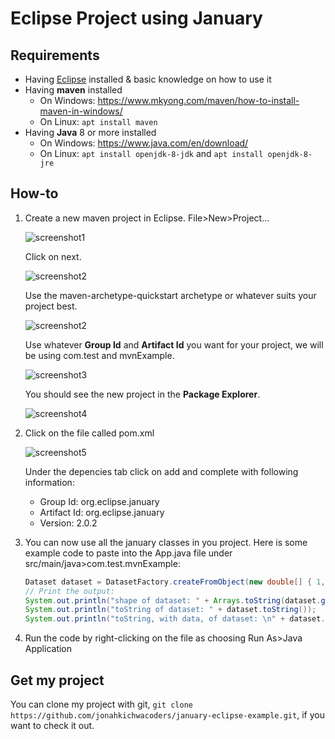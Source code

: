 # Eclipse Project using January

## Requirements

* Having
  [Eclipse](https://www.eclipse.org/downloads/packages/eclipse-ide-java-developers/neon3)
installed & basic knowledge on how to use it
* Having **maven** installed
  * On Windows: https://www.mkyong.com/maven/how-to-install-maven-in-windows/
  * On Linux: `apt install maven`
* Having **Java** 8 or more installed
  * On Windows: https://www.java.com/en/download/
  * On Linux: `apt install openjdk-8-jdk` and `apt install openjdk-8-jre`

## How-to

1. Create a new maven project in Eclipse. File\>New\>Project...

   ![screenshot1](res/screen1.png)

   Click on next.

   ![screenshot2](res/screen3.png)

   Use the maven-archetype-quickstart archetype or whatever suits your project
best.

   ![screenshot2](res/screen4.png)

   Use whatever **Group Id** and **Artifact Id** you want for your project, we
will be using com.test and mvnExample.

   ![screenshot3](res/screen5.png)

   You should see the new project in the **Package Explorer**.

   ![screenshot4](res/screen6.png)

2. Click on the file called pom.xml

   ![screenshot5](res/screen7.png)

   Under the depencies tab click on add and complete with following
information:
   * Group Id: org.eclipse.january
   * Artifact Id: org.eclipse.january
   * Version: 2.0.2

3. You can now use all the january classes in you project. Here is some example
code to paste into the App.java file under src/main/java\>com.test.mvnExample:

   ```java 
   Dataset dataset = DatasetFactory.createFromObject(new double[] { 1,2, 3, 4, 5, 6, 7, 8, 9 });
   // Print the output:
   System.out.println("shape of dataset: " + Arrays.toString(dataset.getShape()));
   System.out.println("toString of dataset: " + dataset.toString());
   System.out.println("toString, with data, of dataset: \n" + dataset.toString(true));
   ```

4. Run the code by right-clicking on the file as choosing Run As\>Java
   Application

## Get my project

You can clone my project with git,
`git clone https://github.com/jonahkichwacoders/january-eclipse-example.git`, if
you want to check it out.
